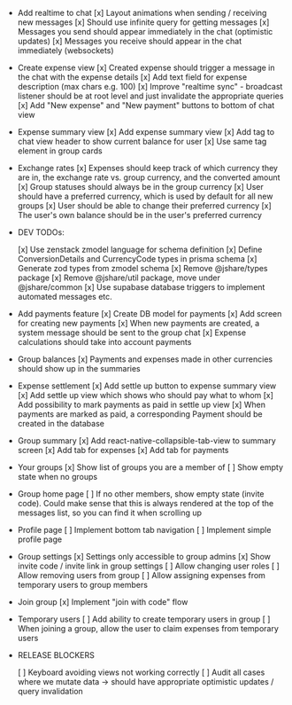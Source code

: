 -   Add realtime to chat
    [x] Layout animations when sending / receiving new messages
    [x] Should use infinite query for getting messages
    [x] Messages you send should appear immediately in the chat (optimistic updates)
    [x] Messages you receive should appear in the chat immediately (websockets)

-   Create expense view
    [x] Created expense should trigger a message in the chat with the expense details
    [x] Add text field for expense description (max chars e.g. 100)
    [x] Improve "realtime sync" - broadcast listener should be at root level and just invalidate the appropriate queries
    [x] Add "New expense" and "New payment" buttons to bottom of chat view

-   Expense summary view
    [x] Add expense summary view
    [x] Add tag to chat view header to show current balance for user
    [x] Use same tag element in group cards

-   Exchange rates
    [x] Expenses should keep track of which currency they are in, the exchange rate vs. group currency, and the converted amount
    [x] Group statuses should always be in the group currency
    [x] User should have a preferred currency, which is used by default for all new groups
    [x] User should be able to change their preferred currency
    [x] The user's own balance should be in the user's preferred currency

-   DEV TODOs:

    [x] Use zenstack zmodel language for schema definition
    [x] Define ConversionDetails and CurrencyCode types in prisma schema
    [x] Generate zod types from zmodel schema
    [x] Remove @jshare/types package
    [x] Remove @jshare/util package, move under @jshare/common
    [x] Use supabase database triggers to implement automated messages etc.

-   Add payments feature
    [x] Create DB model for payments
    [x] Add screen for creating new payments
    [x] When new payments are created, a system message should be sent to the group chat
    [x] Expense calculations should take into account payments

-   Group balances
    [x] Payments and expenses made in other currencies should show up in the summaries

-   Expense settlement
    [x] Add settle up button to expense summary view
    [x] Add settle up view which shows who should pay what to whom
    [x] Add possibility to mark payments as paid in settle up view
    [x] When payments are marked as paid, a corresponding Payment should be created in the database

-   Group summary
    [x] Add react-native-collapsible-tab-view to summary screen
    [x] Add tab for expenses
    [x] Add tab for payments

-   Your groups
    [x] Show list of groups you are a member of
    [ ] Show empty state when no groups

-   Group home page
    [ ] If no other members, show empty state (invite code). Could make sense that this is always rendered at the top of the messages list, so you can find it when scrolling up

-   Profile page
    [ ] Implement bottom tab navigation
    [ ] Implement simple profile page

-   Group settings
    [x] Settings only accessible to group admins
    [x] Show invite code / invite link in group settings
    [ ] Allow changing user roles
    [ ] Allow removing users from group
    [ ] Allow assigning expenses from temporary users to group members

-   Join group
    [x] Implement "join with code" flow

-   Temporary users
    [ ] Add ability to create temporary users in group
    [ ] When joining a group, allow the user to claim expenses from temporary users

-   RELEASE BLOCKERS

    [ ] Keyboard avoiding views not working correctly
    [ ] Audit all cases where we mutate data -> should have appropriate optimistic updates / query invalidation
